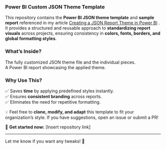### **Power BI Custom JSON Theme Template**  

This repository contains the **Power BI JSON theme template** and **sample report** referenced in my article [Creating a JSON Report Theme in Power BI](https://medium.com/@cesartozzi/creating-a-json-report-theme-in-power-bi-28de64ad9ff5) . It provides a structured and reusable approach to **standardizing report visuals** across projects, ensuring consistency in **colors, fonts, borders, and global formatting styles**.  


### **What’s Inside?**  
The fully customized JSON theme file and the individual pieces.  
A Power BI report showcasing the applied theme.  


### **Why Use This?**  
✅ Saves **time** by applying predefined styles instantly.  
✅ Ensures **consistent branding** across reports.  
✅ Eliminates the need for repetitive formatting.  

💡 Feel free to **clone, modify, and adapt** this template to fit your organization’s style. If you have suggestions, open an issue or submit a PR!  

🚀 **Get started now:** [Insert repository link]  

---

Let me know if you want any tweaks! 🚀